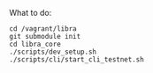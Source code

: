 What to do:
```
cd /vagrant/libra
git submodule init
cd libra_core
./scripts/dev_setup.sh
./scripts/cli/start_cli_testnet.sh
```
